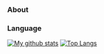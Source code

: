 ### About




### Language

[![My github stats](https://github-readme-stats.vercel.app/api?username=Kei-t76&count_private=true)](https://github.com/anuraghazra/github-readme-stats) [![Top Langs](https://github-readme-stats.vercel.app/api/top-langs/?username=Kei-t76)](https://github.com/anuraghazra/github-readme-stats)



